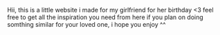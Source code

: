 Hii,
this is a little website i made for my girlfriend for her birthday <3
feel free to get all the inspiration you need from here if you plan on doing somthing similar for your loved one,
i hope you enjoy ^^
